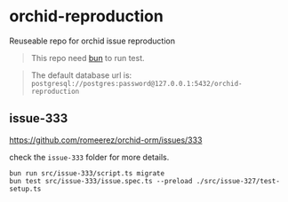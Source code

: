 # orchid-reproduction

Reuseable repo for orchid issue reproduction

> This repo need [bun](https://bun.sh/) to run test.

> The default database url is: `postgresql://postgres:password@127.0.0.1:5432/orchid-reproduction`

## issue-333

https://github.com/romeerez/orchid-orm/issues/333

check the `issue-333` folder for more details.

```
bun run src/issue-333/script.ts migrate
bun test src/issue-333/issue.spec.ts --preload ./src/issue-327/test-setup.ts
```

